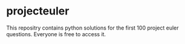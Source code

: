 # projecteuler
This repositry contains python solutions for the first 100 project euler questions.
Everyone is free to access it.

